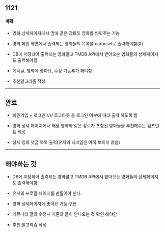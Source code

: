 ## 1121

#### 계획

- 영화 상세페이지에서 옆에 같은 장르의 영화를 띄워주는 기능

- 영화 메인 화면에서 출력되는 영화들의 목록을 carousel로 출력해야함(X)

- DB에 저장되어 출력되는 영화말고 TMDB API에서 받아오는 영화들의 상세페이지도 출력해야함

- 게시글, 영화에 좋아요, 수정 기능추가 해야함

- 추천알고리즘 작성

---

## 완료

- 회원가입 + 로그인 //// 로그아웃 을  로그인 여부에 따라 출력 하도록 함

- 영화 상세 페이지에서 해당 영화와 같은 장르가 포함된 영화들을 추천해주는 컴포넌트 작성

- 상세 영화 댓글 목록 출력(유저의 닉네임은 아직 보이지 않음)



---

## 해야하는 것

- DB에 저장되어 출력되는 영화말고 TMDB API에서 받아오는 영화들의 상세페이지도 출력해야함

- 유저의 프로필 페이지를 만들어야 한다.

- 영화 상세페이지에 좋아요 기능 구현

- 커뮤니티 글의 수정시 기존의 글이 안나오는 것 확인 해야함

- 추천 알고리즘 작성
